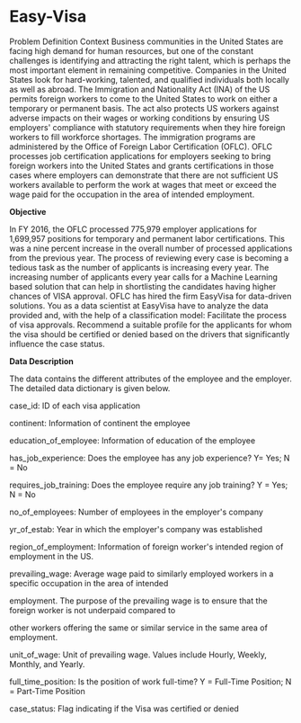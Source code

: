 # Easy-Visa

Problem Definition
Context
Business communities in the United States are facing high demand for human resources, but one of the constant 
challenges is identifying and attracting the right talent, which is perhaps the most important element in remaining 
competitive. Companies in the United States look for hard-working, talented, and qualified individuals both locally 
as well as abroad.
The Immigration and Nationality Act (INA) of the US permits foreign workers to come to the United States to work 
on either a temporary or permanent basis. The act also protects US workers against adverse impacts on their wages 
or working conditions by ensuring US employers' compliance with statutory requirements when they hire foreign 
workers to fill workforce shortages. The immigration programs are administered by the Office of Foreign Labor 
Certification (OFLC).
OFLC processes job certification applications for employers seeking to bring foreign workers into the United States 
and grants certifications in those cases where employers can demonstrate that there are not sufficient US workers 
available to perform the work at wages that meet or exceed the wage paid for the occupation in the area of intended 
employment.

**Objective**

In FY 2016, the OFLC processed 775,979 employer applications for 1,699,957 positions for temporary and permanent 
labor certifications. This was a nine percent increase in the overall number of processed applications from the 
previous year. The process of reviewing every case is becoming a tedious task as the number of applicants is 
increasing every year.
The increasing number of applicants every year calls for a Machine Learning based solution that can help in 
shortlisting the candidates having higher chances of VISA approval. OFLC has hired the firm EasyVisa for data-driven 
solutions. You as a data scientist at EasyVisa have to analyze the data provided and, with the help of a classification 
model:
Facilitate the process of visa approvals. Recommend a suitable profile for the applicants for whom the visa should 
be certified or denied based on the drivers that significantly influence the case status.

**Data Description**

The data contains the different attributes of the employee and the employer. The detailed data dictionary is given 
below.

case_id: ID of each visa application

continent: Information of continent the employee

education_of_employee: Information of education of the employee

has_job_experience: Does the employee has any job experience? Y= Yes; N = No

requires_job_training: Does the employee require any job training? Y = Yes; N = No

no_of_employees: Number of employees in the employer's company

yr_of_estab: Year in which the employer's company was established

region_of_employment: Information of foreign worker's intended region of employment in the US.

prevailing_wage: Average wage paid to similarly employed workers in a specific occupation in the area of intended 

employment. The purpose of the prevailing wage is to ensure that the foreign worker is not underpaid compared to 

other workers offering the same or similar service in the same area of employment.

unit_of_wage: Unit of prevailing wage. Values include Hourly, Weekly, Monthly, and Yearly.

full_time_position: Is the position of work full-time? Y = Full-Time Position; N = Part-Time Position

case_status: Flag indicating if the Visa was certified or denied
